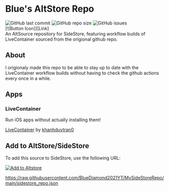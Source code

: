 # Blue's AltStore Repo

![GitHub last commit](https://img.shields.io/github/last-commit/BlueDiamond2021YT/MySideStoreRepo)
![GitHub repo size](https://img.shields.io/github/repo-size/BlueDiamond2021YT/MySideStoreRepo)
![GitHub issues](https://img.shields.io/github/issues/BlueDiamond2021YT/MySideStoreRepo)
<br>
[![Button Icon]][Link]
<br>
An AltSource repository for SideStore, featuring workflow builds of LiveContainer sourced from the origional github repo.

## About
I origionaly made this repo to be able to stay up to date with the LiveContainer workflow builds without having to check the github actions every once in a while.


## Apps

### LiveContainer

Run iOS apps without actually installing them!

[LiveContainer](https://github.com/khanhduytran0/LiveContainer) by [khanhduytran0](https://github.com/khanhduytran0)

## Add to AltStore/SideStore

To add this source to SideStore, use the following URL:

[![Add to Altstore](https://i.imgur.com/46qhEAv.png)](altstore://source?url=https://raw.githubusercontent.com/BlueDiamond2021YT/MySideStoreRepo/main/sidestore_repo.json)

https://raw.githubusercontent.com/BlueDiamond2021YT/MySideStoreRepo/main/sidestore_repo.json
